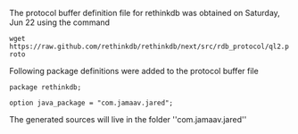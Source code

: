 The protocol buffer definition file for rethinkdb was obtained on Saturday, Jun 22 using the command

```wget https://raw.github.com/rethinkdb/rethinkdb/next/src/rdb_protocol/ql2.proto```

Following package definitions were added to the protocol buffer file

```
package rethinkdb;

option java_package = "com.jamaav.jared";
```

The generated sources will live in the folder ''com.jamaav.jared''